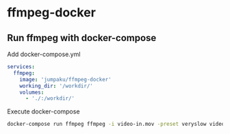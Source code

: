 # ffmpeg-docker


## Run ffmpeg with docker-compose

Add docker-compose.yml

```yml
services: 
  ffmpeg:
    image: 'jumpaku/ffmpeg-docker'
    working_dir: '/workdir/'
    volumes: 
      - './:/workdir/'
```

Execute docker-compose

```sh
docker-compose run ffmpeg ffmpeg -i video-in.mov -preset veryslow video-out.mp4
```